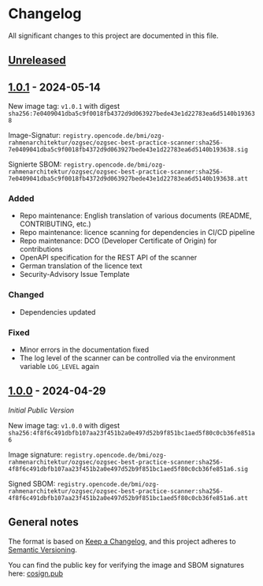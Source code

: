 # Changelog

All significant changes to this project are documented in this file.

## [Unreleased]

## [1.0.1] - 2024-05-14

New image tag: `v1.0.1` with digest `sha256:7e0409041dba5c9f0018fb4372d9d063927bede43e1d22783ea6d5140b193638`

Image-Signatur: `registry.opencode.de/bmi/ozg-rahmenarchitektur/ozgsec/ozgsec-best-practice-scanner:sha256-7e0409041dba5c9f0018fb4372d9d063927bede43e1d22783ea6d5140b193638.sig`

Signierte SBOM: `registry.opencode.de/bmi/ozg-rahmenarchitektur/ozgsec/ozgsec-best-practice-scanner:sha256-7e0409041dba5c9f0018fb4372d9d063927bede43e1d22783ea6d5140b193638.att`

### Added

- Repo maintenance: English translation of various documents (README, CONTRIBUTING, etc.)
- Repo maintenance: licence scanning for dependencies in CI/CD pipeline
- Repo maintenance: DCO (Developer Certificate of Origin) for contributions
- OpenAPI specification for the REST API of the scanner
- German translation of the licence text
- Security-Advisory Issue Template

### Changed

- Dependencies updated

### Fixed

- Minor errors in the documentation fixed
- The log level of the scanner can be controlled via the environment variable `LOG_LEVEL` again

## [1.0.0] - 2024-04-29

_Initial Public Version_

New image tag: `v1.0.0` with digest `sha256:4f8f6c491dbfb107aa23f451b2a0e497d52b9f851bc1aed5f80c0cb36fe851a6`

Image signature: `registry.opencode.de/bmi/ozg-rahmenarchitektur/ozgsec/ozgsec-best-practice-scanner:sha256-4f8f6c491dbfb107aa23f451b2a0e497d52b9f851bc1aed5f80c0cb36fe851a6.sig`

Signed SBOM: `registry.opencode.de/bmi/ozg-rahmenarchitektur/ozgsec/ozgsec-best-practice-scanner:sha256-4f8f6c491dbfb107aa23f451b2a0e497d52b9f851bc1aed5f80c0cb36fe851a6.att`

## General notes

The format is based on [Keep a Changelog](https://keepachangelog.com/en/1.1.0/),
and this project adheres to [Semantic Versioning](https://semver.org/spec/v2.0.0.html).

You can find the public key for verifying the image and SBOM signatures here: [cosign.pub](https://gitlab.opencode.de/bmi/ozg-rahmenarchitektur/ozgsec/ozgsec-best-practice-scanner/-/blob/main/cosign.pub)

[Unreleased]: https://gitlab.opencode.de/bmi/ozg-rahmenarchitektur/ozgsec/ozgsec-best-practice-scanner/-/compare/v1.1.0...HEAD
[1.0.1]: https://gitlab.opencode.de/bmi/ozg-rahmenarchitektur/ozgsec/ozgsec-best-practice-scanner/-/compare/v1.0.0...v1.0.1
[1.0.0]: https://gitlab.opencode.de/bmi/ozg-rahmenarchitektur/ozgsec/ozgsec-best-practice-scanner/-/compare/main...v1.0.0
